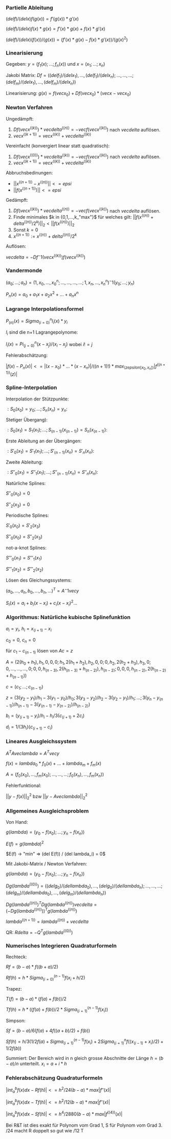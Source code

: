 ### Partielle Ableitung

$(del f) / (del x) f(g(x)) = f'(g(x)) * g'(x)$

$(del f) / (del x) f(x) * g(x) = f'(x) * g(x) + f(x) * g'(x)$

$(del f) / (del x) (f(x)) / (g(x)) = (f'(x) * g(x) - f(x) * g'(x)) / (g(x)^2)$


### Linearisierung

Gegeben: $y = (f_1(x);...;f_n(x))$ und $x = (x_1;...;x_n)$

Jakobi Matrix: $Df = ((del f_1) / (del x_1),...,(del f_1) / (del x_n);...,...,...;(del f_m) / (del x_1),...,(del f_m) / (del x_n))$

Linearisierung: $g(x) = f(vec x_0) + Df(vec x_0) * (vec x - vec x_0)$


### Newton Verfahren

Ungedämpft:

1. $Df(vec x^((k))) * vec delta^((n)) = -vec f(vec x^((k)))$ nach $vec delta$ auflösen.
2. $vec x^((k+1)) = vec x^((k)) + vec delta^((k))$

Vereinfacht (konvergiert linear statt quadratisch):

1. $Df(vec x^((0))) * vec delta^((k)) = -vec f(vec x^((k)))$ nach $vec delta$ auflösen.
2. $vec x^((k+1)) = vec x^((k)) + vec delta^((k))$

Abbruchsbedinungen:

- $||x^((n+1)) - x^((n))|| <= epsi$
- $||f(x^((n+1)))|| <= epsi$

Gedämpft:

1. $Df(vec x^((k))) * vec delta^((n)) = -vec f(vec x^((k)))$ nach $vec delta$ auflösen.
2. Finde minimales $k in {0,1,...,k_"max"}$ für welches gilt: $||f(x^((n)) + delta^((n)) / 2^k)||_2 < ||f(x^((n)))||_2$
3. Sonst $k=0$
4. $x^((n+1)) := x^((n)) + delta^((n))/ 2^k$ 

Auflösen:

$vec delta = -Df^-1(vec x^((k))) f(vec x^((k)))$

### Vandermonde

$(a_0;...;a_n) = (1,x_0,...,x_0^n;...,...,...,...;1,x_n,...,x_n^n)^-1 (y_0;...;y_n)$

$P_n(x) = a_0 + a_1 x + a_2 x^2 + ... + a_n x^n$


### Lagrange Interpolationsformel

$P_(n)(x) = Sigma_(i=0)^n  l_i(x) * y_i$

$l_i$ sind die n+1 Lagrangepolynome:

$l_i(x) = Pi_(j=0)^n (x - x_j) / (x_i - x_j)$ wobei $i != j$

Fehlerabschätzung:

$|f(x) - P_n(x)| <= |(x-x_0) * ... * (x-x_n)| / ((n + 1)!) * max_(z epsilon [x_0,x_n]) |f^((n+1))(z)|$ 

### Spline-Interpolation

Interpolation der Stützpunkte:

${:S_0(x_0) = y_0;...;S_n(x_n) = y_n:}$

Stetiger Übergang):

${:S_0(x_1) = S_1(x_1);...;S_(n-1)(x_(n-1)) = S_n(x_(n-1)):}$

Erste Ableitung an der Übergängen:

${:S'_0(x_1) = S'_1(x_1);...;S'_(n-1)(x_n) = S'_n(x_n):}$

Zweite Ableitung:

${:S''_0(x_1) = S''_1(x_1);...;S''_(n-1)(x_n) = S''_n(x_n):}$

Natürliche Splines:

$S''_0(x_0) = 0$

$S''_2(x_3) = 0$

Periodische Splines:

$S'_0(x_0) = S'_2(x_3)$

$S''_0(x_0) = S''_2(x_3)$

not-a-knot Splines:

$S'''_0(x_1) = S'''_1(x_1)$

$S'''_1(x_2) = S'''_2(x_2)$

Lösen des Gleichungssystems:

$(a_0,...,a_n,b_0,...,b_n,...)^T = A^-1 vec y$ 

$S_i(x) = a_i + b_i (x - x_i) + c_i (x - x_i)^2 ...$

### Algorithmus: Natürliche kubische Splinefunktion

$a_i = y_i$, $h_i = x_(i+1) - x_i$

$c_0 = 0$, $c_n = 0$

für $c_1 - c_(n-1)$ lösen von $Ac = z$

$A = (2(h_0 + h_1),h_1,0,0,0;h_1,2(h_1 + h_2), h_2,0,0;0,h_2,2(h_2 + h_3),h_3,0;0,...,...,...,0;0,0,h_(n-3),2(h_(n-3) + h_(n-2)),h_(n-2);0,0,0,h_(n-2),2(h_(n-2) + h_(n-1)))$

$c = (c_1;...;c_(n-1))$

$z = (3 (y_2 - y_1) / h_1 - 3 (y_1 - y_0) / h_0; 3 (y_3 - y_2) / h_2 - 3 (y_2 - y_1) / h_1;...;3 (y_n - y_(n-1)) / h_(n-1) - 3 (y_(n-1) - y_(n-2)) / h_(n-2))$


$b_i = (y_(i+1) - y_i) / h_i - h_i / 3 (c_(i+1) + 2 c_i)$

$d_i = 1/(3 h_i) (c_(i+1) - c_i)$


### Lineares Ausgleichssystem

$A^T A vec lambda = A^T vec y$

$f(x) = lambda_0 * f_0(x) + ... + lambda_m + f_m(x)$

$A = (f_0(x_0),...,f_m(x_0);...,...,...;f_0(x_n),...,f_m(x_n))$

Fehlerfunktional:

$||y - f(x)||_2^2$ bzw $||y - A vec lambda||_2^2$

### Allgemeines Ausgleichsproblem

Von Hand:

$g(lambda) = (y_0 - f(x_0);...;y_n - f(x_n))$

$E(f) = g(lambda)^2$

$E(f) -> "min" => (del E(f)) / (del lambda_i) = 0$

Mit Jakobi-Matrix / Newton Verfahren:

$g(lambda) = (y_0 - f(x_0);...;y_n - f(x_n))$

$Dg(lambda^((0))) = ((del g_0) / (del lambda_0),...,(del g_0) / (del lambda_n);...,...,...;(del g_m) / (del lambda_0),...,(del g_m) / (del lambda_n))$

$Dg(lambda^((n)))^T Dg(lambda^((n))) vec delta = (-Dg(lambda^((n))))^T g(lambda^((n)))$

$lambda^((n+1)) = lambda^((n)) + vec delta$

QR: $R delta = -Q^T g(lambda^((0)))$

### Numerisches Integrieren Quadraturformeln

Rechteck:

$Rf = (b - a) * f((b+a)/2)$

$Rf(h) = h * Sigma_(i=0)^(n-1) f(x_i + h/2)$

Trapez:

$T(f) = (b - a) * (f(a) + f(b)) / 2$

$Tf(h) = h * ((f(a) + f(b))/2 * Sigma_(i=1)^(n-1) f(x_i))$

Simpson:

$Sf = (b - a) / 6 (f(a) + 4f((a+b)/2)+f(b))$

$Sf(h) = h/3 (1/2 f(a) + Sigma_(i=1)^(n-1) f(x_i) + 2 Sigma_(i=1)^n f((x_(i-1) + x_i)/2) + 1/2 f(b))$

Summiert: Der Bereich wird in n gleich grosse Abschnitte der Länge $h = (b - a) / n$ unterteilt. $x_i = a + i * h$

### Fehlerabschätzung Quadraturformeln

$|int_a^b f(x)dx - Rf(h)| <= h^2/24 (b - a) * max |f''(x)|$

$|int_a^b f(x)dx - Tf(h)| <= h^2/12 (b - a) * max |f''(x)|$

$|int_a^b f(x)dx - Sf(h)| <= h^4/2880 (b - a) * max |f^((4))(x)|$

Bei R&T ist dies exakt für Polynom vom Grad 1, S für Polynom vom Grad 3. /24 macht R doppelt so gut wie /12 T